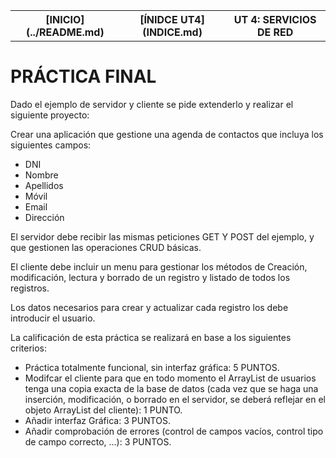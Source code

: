 <table width="100%"><tr><th>[INICIO](../README.md) </th><th> [ÍNIDCE UT4](INDICE.md) </th><th> UT 4: SERVICIOS DE RED </th></tr><table>

# PRÁCTICA FINAL
Dado el ejemplo de servidor y cliente se pide extenderlo y realizar el siguiente proyecto:

Crear una aplicación que gestione una agenda de contactos que incluya los siguientes campos:

* DNI
* Nombre
* Apellidos
* Móvil
* Email
* Dirección

El servidor debe recibir las mismas peticiones GET Y POST del ejemplo, y que gestionen las operaciones CRUD básicas. 

El cliente debe incluir un menu para gestionar los métodos de Creación, modificación, lectura y borrado de un registro y listado de todos los registros.

Los datos necesarios para crear y actualizar cada registro los debe introducir el usuario.

La calificación de esta práctica se realizará en base a los siguientes criterios:

* Práctica totalmente funcional, sin interfaz gráfica: 5 PUNTOS.
* Modifcar el cliente para que en todo momento el ArrayList de usuarios tenga una copia exacta de la base de datos (cada vez que se haga una inserción, modificación, o borrado en el servidor, se deberá reflejar en el objeto ArrayList del cliente): 1 PUNTO.
* Añadir interfaz Gráfica: 3 PUNTOS.
* Añadir comprobación de errores (control de campos vacíos, control tipo de campo correcto, ...): 3 PUNTOS.



